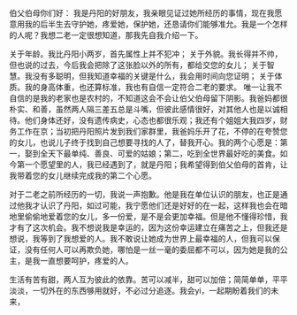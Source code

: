 
伯父伯母你们好：
我是丹阳的好朋友，我亲眼见证过她所经历的事情，现在我愿意用我的后半生去守护她，疼爱她，保护她，还恳请你们能够准允。我是一个怎样的人呢？我想二老一定很想知道，那我先自我介绍一下。

关于年龄。我比丹阳小两岁，首先属性上并不犯冲；
关于外貌。我长得并不帅，但也说的过去，今后我会把除了这张脸以外的所有，都给交您的女儿；
关于智慧。我没有多聪明，但我知道幸福的关键是什么，我会用时间向您证明；
关于体质。我的身高体重，也还算标准，我也有自信一定符合二老的要求。
唯一让我不自信的是我的老家也是农村的，不知道这会不会让伯父伯母留下阴影。我爸妈都很朴实、和善，虽然两人隔三差五总是斗嘴，但彼此感情很好，对其他人也是以诚相待。他们身体还好，没有遗传病史，心态也都很乐观；我还有个姐姐大我四岁，财务工作在京；当初把丹阳照片发到我们家群里，我爸妈乐开了花，不停的在夸赞您的女儿，也说儿子终于找到自己想要寻找的人了，替我开心。我的两个心愿是：第一，娶到全天下最单纯、善良、可爱的姑娘；第二，吃到全世界最好吃的美食。如今第一个愿望里的人，我已经遇到了，就是丹阳；我希望得到伯父伯母的首肯，让我带着您的女儿继续完成我的第二个心愿。

对于二老之前所经历的一切，我说一声抱歉。他是我在单位认识的朋友，也正是通过他我才认识了丹阳，如过可能，我宁愿他们还是好好的在一起，这样我也会在暗地里偷偷地爱着您的女儿，多一份爱，是不是会更加幸福。但是他不懂得珍惜，我才有了这次机会。我不想说我是幸运的，因为这份幸运建立在痛苦之上，但我还是想说，我等到了我想爱的人。我不敢说让她成为世界上最幸福的人，但我可以保证，没有任何人可以再欺负她，哪怕是一丝一毫的委屈都不可以，因为她是我的公主，是我一直想要呵护，疼爱的人。

生活有苦有甜，两人互为彼此的依靠。苦可以减半，甜可以加倍；简简单单，平平淡淡，一切外在的东西够用就好，不必过分追逐。我会yi，一起期盼着我们的未来，
